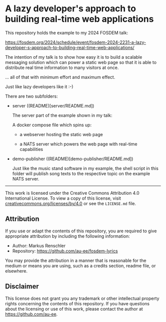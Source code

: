 # A lazy developer's approach to building real-time web applications

This repository holds the example to my 2024 FOSDEM talk:

https://fosdem.org/2024/schedule/event/fosdem-2024-2231-a-lazy-developer-s-approach-to-building-real-time-web-applications/

The intention of my talk is to show how easy it is to build a scalable messaging solution which 
can power a static web page so that it is able to distribute real time information 
to many visitors at once.

... all of that with minimum effort and maximum effect.

Just like lazy developers like it :-)

There are two subfolders:

- server ((README)[server/README.md])

  The server part of the example shown in my talk:

  A docker compose file which spins up:

  - a webserver hosting the static web page

  - a NATS server which powers the web page with real-time capabilities

- demo-publisher ((README)[demo-publisher/README.md])
  
  Just like the music stand software in my example, the shell script in this folder 
  will publish song texts to the respective topic on the example NATS server.

----

This work is licensed under the Creative Commons Attribution 4.0 International License. To view a copy of this license, visit [creativecommons.org/licenses/by/4.0](https://creativecommons.org/licenses/by/4.0) or see the `LICENSE.md` file.

## Attribution

If you use or adapt the contents of this repository, you are required to give appropriate attribution by including the following information:

- Author: Markus Renschler
- Repository: https://github.com/au-ee/fosdem-lyrics

You may provide the attribution in a manner that is reasonable for the medium or means you are using, such as a credits section, readme file, or elsewhere.

## Disclaimer

This license does not grant you any trademark or other intellectual property rights concerning the contents of this repository. If you have questions about the licensing or use of this work, please contact the author at https://github.com/au-ee.

